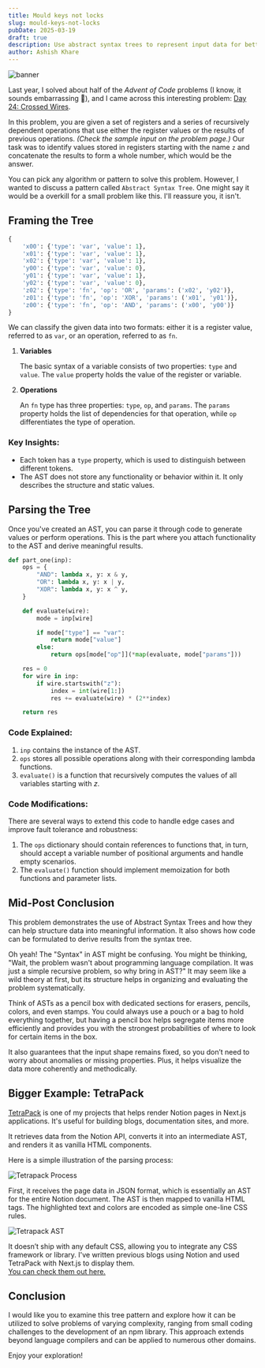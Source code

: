 ```yaml
---
title: Mould keys not locks
slug: mould-keys-not-locks
pubDate: 2025-03-19
draft: true
description: Use abstract syntax trees to represent input data for better problem solving.
author: Ashish Khare
---
```


![banner](./assets/mould-keys-not-locks/banner.webp)

Last year, I solved about half of the _Advent of Code_ problems (I know, it sounds embarrassing 🥲), and I came across this interesting problem: [Day 24: Crossed Wires](https://adventofcode.com/2024/day/24).

In this problem, you are given a set of registers and a series of recursively dependent operations that use either the register values or the results of previous operations. _(Check the sample input on the problem page.)_ Our task was to identify values stored in registers starting with the name `z` and concatenate the results to form a whole number, which would be the answer.

You can pick any algorithm or pattern to solve this problem. However, I wanted to discuss a pattern called `Abstract Syntax Tree`. One might say it would be a overkill for a small problem like this. I'll reassure you, it isn't.

## Framing the Tree

```python
{
    'x00': {'type': 'var', 'value': 1},
    'x01': {'type': 'var', 'value': 1},
    'x02': {'type': 'var', 'value': 1},
    'y00': {'type': 'var', 'value': 0},
    'y01': {'type': 'var', 'value': 1},
    'y02': {'type': 'var', 'value': 0},
    'z02': {'type': 'fn', 'op': 'OR', 'params': ('x02', 'y02')},
    'z01': {'type': 'fn', 'op': 'XOR', 'params': ('x01', 'y01')},
    'z00': {'type': 'fn', 'op': 'AND', 'params': ('x00', 'y00')}
}
```

We can classify the given data into two formats: either it is a register value, referred to as `var`, or an operation, referred to as `fn`.

1.  **Variables**

    The basic syntax of a variable consists of two properties: `type` and `value`. The `value` property holds the value of the register or variable.

2.  **Operations**

    An `fn` type has three properties: `type`, `op`, and `params`. The `params` property holds the list of dependencies for that operation, while `op` differentiates the type of operation.

### Key Insights:

- Each token has a `type` property, which is used to distinguish between different tokens.
- The AST does not store any functionality or behavior within it. It only describes the structure and static values.

## Parsing the Tree

Once you've created an AST, you can parse it through code to generate values or perform operations. This is the part where you attach functionality to the AST and derive meaningful results.

```python
def part_one(inp):
    ops = {
        "AND": lambda x, y: x & y,
        "OR": lambda x, y: x | y,
        "XOR": lambda x, y: x ^ y,
    }

    def evaluate(wire):
        mode = inp[wire]

        if mode["type"] == "var":
            return mode["value"]
        else:
            return ops[mode["op"]](*map(evaluate, mode["params"]))

    res = 0
    for wire in inp:
        if wire.startswith("z"):
            index = int(wire[1:])
            res += evaluate(wire) * (2**index)

    return res
```

### Code Explained:

1. `inp` contains the instance of the AST.
2. `ops` stores all possible operations along with their corresponding lambda functions.
3. `evaluate()` is a function that recursively computes the values of all variables starting with _z_.

### Code Modifications:

There are several ways to extend this code to handle edge cases and improve fault tolerance and robustness:

1. The `ops` dictionary should contain references to functions that, in turn, should accept a variable number of positional arguments and handle empty scenarios.
2. The `evaluate()` function should implement memoization for both functions and parameter lists.

## Mid-Post Conclusion

This problem demonstrates the use of Abstract Syntax Trees and how they can help structure data into meaningful information. It also shows how code can be formulated to derive results from the syntax tree.

Oh yeah! The "Syntax" in AST might be confusing. You might be thinking, "Wait, the problem wasn't about programming language compilation. It was just a simple recursive problem, so why bring in AST?" It may seem like a wild theory at first, but its structure helps in organizing and evaluating the problem systematically.

Think of ASTs as a pencil box with dedicated sections for erasers, pencils, colors, and even stamps. You could always use a pouch or a bag to hold everything together, but having a pencil box helps segregate items more efficiently and provides you with the strongest probabilities of where to look for certain items in the box.

It also guarantees that the input shape remains fixed, so you don’t need to worry about anomalies or missing properties. Plus, it helps visualize the data more coherently and methodically.

## Bigger Example: TetraPack

[TetraPack](https://tetra-docs.vercel.app/) is one of my projects that helps render Notion pages in Next.js applications. It's useful for building blogs, documentation sites, and more.

It retrieves data from the Notion API, converts it into an intermediate AST, and renders it as vanilla HTML components.

Here is a simple illustration of the parsing process:

![Tetrapack Process](./assets/mould-keys-not-locks/process.webp)

First, it receives the page data in JSON format, which is essentially an AST for the entire Notion document. The AST is then mapped to vanilla HTML tags. The highlighted text and colors are encoded as simple one-line CSS rules.

![Tetrapack AST](./assets/mould-keys-not-locks/tetra-ast.webp)

It doesn’t ship with any default CSS, allowing you to integrate any CSS framework or library. I've written previous blogs using Notion and used TetraPack with Next.js to display them.  
[You can check them out here.](https://archive-ashishk1331.vercel.app/blog)

## Conclusion

I would like you to examine this tree pattern and explore how it can be utilized to solve problems of varying complexity, ranging from small coding challenges to the development of an npm library. This approach extends beyond language compilers and can be applied to numerous other domains.

Enjoy your exploration!
